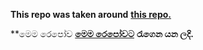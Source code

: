 **This repo was taken around** <a href='https://github.com/SL-Alpha-X-Team/Youtube-Downloader-For-TG'>**this repo.**</a>

**මෙම රෙපෝව <a href="https://github.com/SL-Alpha-X-Team/Youtube-Downloader-For-TG">**මෙම රෙපෝවට**</a> **රැගෙන යන ලදි.**
